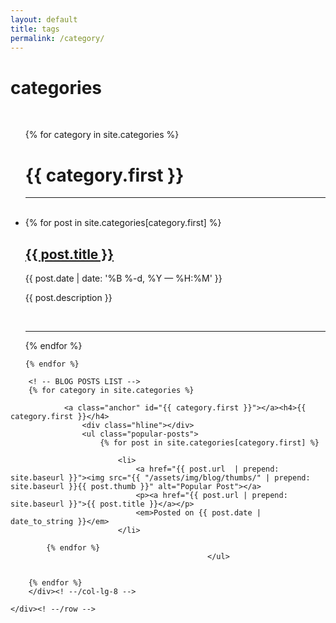 ```yaml
---
layout: default
title: tags
permalink: /category/
---
```


<div class="header-bar">
  <h1>categories</h1>
  <br/>
</div>


<ul class="post-list">
    {% for category in site.categories %}
    <h1>{{ category.first }}</h1>
      <hr>
      <br/>
      <li>
      {% for post in site.categories[category.first] %}
            <h2><a class="post-title" href="{{ post.url | prepend: site.baseurl }}">{{ post.title }}</a></h2>
            <p class="post-meta">{{ post.date | date: '%B %-d, %Y — %H:%M' }}</p>
            <p>{{ post.description }}</p>
            <br/>
            <hr/>
        {% endfor %}
      </li>
      
    {% endfor %}
</ul>


<div class="container mtb">
    <div class="row">
        <div class="col-lg-8">

        <! -- BLOG POSTS LIST -->
        {% for category in site.categories %}

                <a class="anchor" id="{{ category.first }}"></a><h4>{{ category.first }}</h4>
                    <div class="hline"></div>
                    <ul class="popular-posts">
                        {% for post in site.categories[category.first] %}

                            <li>
                                <a href="{{ post.url  | prepend: site.baseurl }}"><img src="{{ "/assets/img/blog/thumbs/" | prepend: site.baseurl }}{{ post.thumb }}" alt="Popular Post"></a>
                                <p><a href="{{ post.url | prepend: site.baseurl }}">{{ post.title }}</a></p>
                                <em>Posted on {{ post.date | date_to_string }}</em>
                            </li>

            {% endfor %}
                                                </ul>


        {% endfor %}
        </div><! --/col-lg-8 -->

    </div><! --/row -->
</div><! --/container -->
